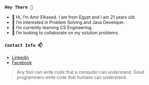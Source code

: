 ### `Hey There 👋`

- 👋 Hi, I’m Amir Elkased. I am from Egypt and I am 21 years old.
- 👀 I’m interested in Problem Solving and Java Developer. 
- 🌱 I’m currently learning CS Engineering.
- 💞️ I’m looking to collaborate on my solution problems.

### `Contact Info 📫`

- [Linkedin](https://www.linkedin.com/in/amirelkased)
- [Facebook](https://www.facebook.com/amirelkased)

> Any fool can write code that a computer can understand. Good programmers write code that humans can understand.
<!---
amirelkased/amirelkased is a ✨ special ✨ repository because its `README.md` (this file) appears on your GitHub profile.
You can click the Preview link to take a look at your changes.
--->
